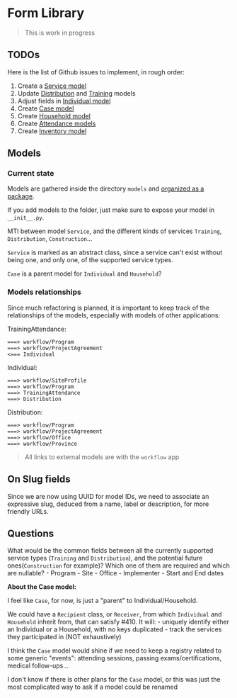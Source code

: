 # Form Library

> This is work in progress

## TODOs

Here is the list of Github issues to implement, in rough order:

1. Create a [Service model](https://github.com/hikaya-io/activity/issues/412)
2. Update [Distribution](https://github.com/hikaya-io/activity/issues/419) and [Training](https://github.com/hikaya-io/activity/issues/421) models
3. Adjust fields in [Individual model](https://github.com/hikaya-io/activity/issues/403)
4. Create [Case model](https://github.com/hikaya-io/activity/issues/410)
5. Create [Household model](https://github.com/hikaya-io/activity/issues/409)
6. Create [Attendance models](https://github.com/hikaya-io/activity/issues/422)
7. Create [Inventory model](https://github.com/hikaya-io/activity/issues/418)

## Models

### Current state

Models are gathered inside the directory `models` and [organized as a package](https://docs.djangoproject.com/fr/2.2/topics/db/models/#organizing-models-in-a-package).

If you add models to the folder, just make sure to expose your model in `__init__.py`.

MTI between model `Service`, and the different kinds of services `Training`, `Distribution`, `Construction`...

`Service` is marked as an abstract class, since a service can't exist without being one, and only one, of the supported service types.

`Case` is a parent model for `Individual` and `Household`?

### Models relationships

Since much refactoring is planned, it is important to keep track of the relationships of the models, especially with models of other applications:

TrainingAttendance:

    ===> workflow/Program
    ===> workflow/ProjectAgreement
    <=== Individual

Individual:

    ===> workflow/SiteProfile
    ===> workflow/Program
    ===> TrainingAttendance
    ===> Distribution

Distribution:

    ===> workflow/Program
    ===> workflow/ProjectAgreement
    ===> workflow/Office
    ===> workflow/Province

> All links to external models are with the `workflow` app

## On Slug fields

Since we are now using UUID for model IDs, we need to associate an expressive slug, deduced from a name, label or description, for more friendly URLs.

## Questions

What would be the common fields between all the currently supported service types (`Training` and `Distribution`), and the potential future ones(`Construction` for example)? Which one of them are required and which are nullable?
    - Program
    - Site
    - Office
    - Implementer
    - Start and End dates

**About the Case model:**

I feel like `Case`, for now, is just a "parent" to Individual/Household.

We could have a `Recipient` class, or `Receiver`, from which `Individual` and `Household` inherit from, that can satisfy #410. It will:
    - uniquely identify either an Individual or a Household, with no keys duplicated
    - track the services they participated in (NOT exhaustively)

I think the `Case` model would shine if we need to keep a registry related to some generic "events": attending sessions, passing exams/certifications, medical follow-ups...

I don't know if there is other plans for the `Case` model, or this was just the most complicated way to ask if a model could be renamed
